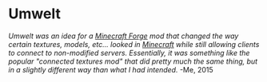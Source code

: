 Umwelt
======
*Umwelt was an idea for a [Minecraft Forge](www.minecraftforge.net) mod that changed the way certain textures, models, etc... looked in [Minecraft](www.minecraft.net) while still allowing clients to connect to non-modified servers. Essentially, it was something like the popular "connected textures mod" that did pretty much the same thing, but in a slightly different way than what I had intended.* -Me, 2015
